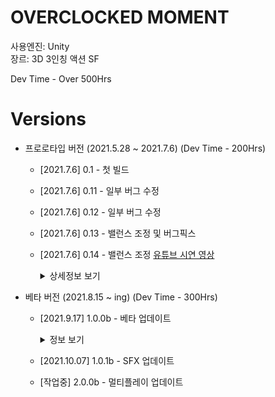 # OVERCLOCKED MOMENT

사용엔진: Unity   
장르: 3D 3인칭 액션 SF

Dev Time - Over 500Hrs
 
# Versions
* 프로로타입 버전 (2021.5.28 ~ 2021.7.6) (Dev Time - 200Hrs)
    * [2021.7.6] 0.1 - 첫 빌드
    * [2021.7.6] 0.11 - 일부 버그 수정
    * [2021.7.6] 0.12 - 일부 버그 수정
    * [2021.7.6] 0.13 - 밸런스 조정 및 버그픽스
    * [2021.7.6] 0.14 - 밸런스 조정
        [유튜브 시연 영상](https://www.youtube.com/watch?v=eleznff99ck)
       <details>
        <summary>상세정보 보기</summary>
 
         2021 GIGDC 중고등부 제작부문 출품 버전.    
         [팀장] - [주진우(본인)](https://github.com/wlsdnvy)     
         [팀원] - [박지예](https://github.com/jiye-stingray)
         
       
          
 
         </details>



* 베타 버전 (2021.8.15 ~ ing) (Dev Time - 300Hrs)
  * [2021.9.17] 1.0.0b - 베타 업데이트 
  
     <details>
      <summary>정보 보기</summary>
      
      2021 GSM 올림피아드 출품 버전.
      
 
      </details>
  * [2021.10.07] 1.0.1b - SFX 업데이트
  * [작업중] 2.0.0b - 멀티플레이 업데이트

 

